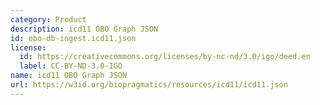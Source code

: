 ```yaml
---
category: Product
description: icd11 OBO Graph JSON
id: obo-db-ingest.icd11.json
license:
  id: https://creativecommons.org/licenses/by-nc-nd/3.0/igo/deed.en
  label: CC-BY-ND-3.0-IGO
name: icd11 OBO Graph JSON
url: https://w3id.org/biopragmatics/resources/icd11/icd11.json
---
```

